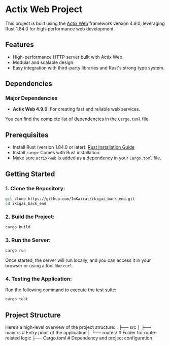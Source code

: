 # Actix Web Project

This project is built using the [Actix Web](https://actix.rs/) framework version 4.9.0, leveraging Rust 1.84.0 for high-performance web development.

## Features

- High-performance HTTP server built with Actix Web.
- Modular and scalable design.
- Easy integration with third-party libraries and Rust's strong type system.

## Dependencies

### Major Dependencies
- **Actix Web 4.9.0**: For creating fast and reliable web services.

You can find the complete list of dependencies in the `Cargo.toml` file.

## Prerequisites

- Install Rust (version 1.84.0 or later): [Rust Installation Guide](https://www.rust-lang.org/tools/install)
- Install `cargo`: Comes with Rust installation.
- Make sure `actix-web` is added as a dependency in your `Cargo.toml` file.

## Getting Started

### 1. Clone the Repository:
```bash
git clone https://github.com/ImKairat/ikigai_back_end.git
cd ikigai_back_end
```

### 2. Build the Project:
```bash
cargo build
```

### 3. Run the Server:
```bash
cargo run
```

Once started, the server will run locally, and you can access it in your browser or using a tool like `curl`.

### 4. Testing the Application:
Run the following command to execute the test suite:
```bash
cargo test
```

## Project Structure

Here’s a high-level overview of the project structure:
. ├── src
  │ ├── main.rs # Entry point of the application 
  │ └── routes/ # Folder for route-related logic 
  ├── Cargo.toml # Dependency and project configuration
